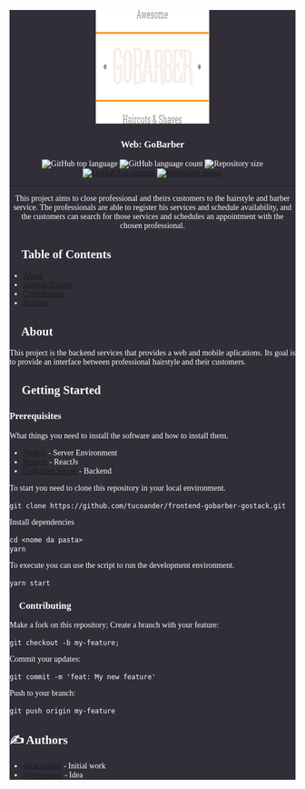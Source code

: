 <link href="https://fonts.googleapis.com/css2?family=Roboto+Slab:wght@400;500&display=swap" rel="stylesheet">

<div style="background: #312e38;
    color: #ffff; font-family: 'Roboto Slab', serif;">
<p align="center">
  <a href="" rel="noopener">
  <img width=200px height=200px src="./logo.svg" alt="GoBarber"></a></a>
</p>

<h3 align="center">Web: GoBarber</h3>

<div align="center">


  <img alt="GitHub top language" src="https://img.shields.io/github/languages/top/tucoander/frontend-gobarber-gostack?style=flat-square">

  <img alt="GitHub language count" src="https://img.shields.io/github/languages/count/tucoander/frontend-gobarber-gostack?style=flat-square">

  <img alt="Repository size" src="https://img.shields.io/github/repo-size/tucoander/frontend-gobarber-gostack?style=flat-square">

  <a href="https://github.com/tucoander/frontend-gobarber-gostack/commits/master">
    <img alt="GitHub last commit" src="https://img.shields.io/github/last-commit/tucoander/frontend-gobarber-gostack?style=flat-square">
  </a>

  <a href="https://github.com/tucoander/frontend-gobarber-gostack/issues">
    <img alt="Repository issues" src="https://img.shields.io/github/issues/tucoander/frontend-gobarber-gostack?style=flat-square">
  </a>

</div>

---

<p align="center">
  This project aims to close professional and theirs customers to the hairstyle and barber service. The professionals are able to register his services and schedule availability, and the customers can search for those services and schedules an appointment with the chosen professional.
</p>

## 📝 Table of Contents

- [About](#about)
- [Getting Started](#getting_started)
- [Contributing](#contributing)
- [Authors](#authors)

## 🧐 About <a name = "about"></a>

This project is the backend services that provides a web and mobile aplications. Its goal is to provide an interface between professional hairstyle and their customers.

## 🏁 Getting Started <a name = "getting_started"></a>

### Prerequisites

What things you need to install the software and how to install them.
- [NodeJs](https://nodejs.org/en/) - Server Environment
- [ReactJs](https://pt-br.reactjs.org/) - ReactJs
- [GoBarber Server](https://github.com/tucoander/backend-gobarber-gostack) - Backend

To start you need to clone this repository in your local environment.

```
git clone https://github.com/tucoander/frontend-gobarber-gostack.git

```
Install dependencies

```
cd <nome da pasta>
yarn
```

To execute you can use the script to run the development environment.

```
yarn start
```
### 🤔 Contributing <a name = "contributing"></a>

Make a fork on this repository;
Create a branch with your feature:

```
git checkout -b my-feature;
```

Commit your updates:

```
git commit -m 'feat: My new feature'
```
Push to your branch:

```
git push origin my-feature
```

## ✍️ Authors <a name = "authors"></a>

- [@tucoander](https://github.com/tucoander) - Initial work
- [@rocketseat](https://github.com/rocketseat) - Idea
</div>

